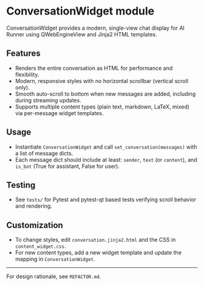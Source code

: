 # ConversationWidget module

ConversationWidget provides a modern, single-view chat display for AI Runner using QWebEngineView and Jinja2 HTML templates.

## Features
- Renders the entire conversation as HTML for performance and flexibility.
- Modern, responsive styles with no horizontal scrollbar (vertical scroll only).
- Smooth auto-scroll to bottom when new messages are added, including during streaming updates.
- Supports multiple content types (plain text, markdown, LaTeX, mixed) via per-message widget templates.

## Usage
- Instantiate `ConversationWidget` and call `set_conversation(messages)` with a list of message dicts.
- Each message dict should include at least: `sender`, `text` (or `content`), and `is_bot` (True for assistant, False for user).

## Testing
- See `tests/` for Pytest and pytest-qt based tests verifying scroll behavior and rendering.

## Customization
- To change styles, edit `conversation.jinja2.html` and the CSS in `content_widget.css`.
- For new content types, add a new widget template and update the mapping in `ConversationWidget`.

---

For design rationale, see `REFACTOR.md`.
